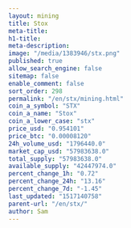 ```yaml
---
layout: mining
title: Stox
meta-title: 
h1-title: 
meta-description: 
image: "/media/1383946/stx.png"
published: true
allow_search_engine: false
sitemap: false
enable_comment: false
sort_order: 298
permalink: "/en/stx/mining.html"
coin_a_symbol: "STX"
coin_a_name: "Stox"
coin_a_lower_case: "stx"
price_usd: "0.954101"
price_btc: "0.00008120"
24h_volume_usd: "1796440.0"
market_cap_usd: "57983638.0"
total_supply: "57983638.0"
available_supply: "42447974.0"
percent_change_1h: "0.72"
percent_change_24h: "13.16"
percent_change_7d: "-1.45"
last_updated: "1517140758"
parent-url: "/en/stx/"
author: Sam
---
```


